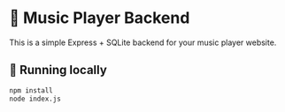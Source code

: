 # 🎵 Music Player Backend

This is a simple Express + SQLite backend for your music player website.

## 🚀 Running locally
```bash
npm install
node index.js